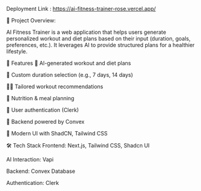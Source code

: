 Deployment Link : https://ai-fitness-trainer-rose.vercel.app/

📌 Project Overview:

AI Fitness Trainer is a web application that helps users generate personalized workout and diet plans based on their input (duration, goals, preferences, etc.). It leverages AI to provide structured plans for a healthier lifestyle.

🧠 Features
🤖 AI-generated workout and diet plans

📅 Custom duration selection (e.g., 7 days, 14 days)

🏋️‍♂️ Tailored workout recommendations

🥗 Nutrition & meal planning

🔐 User authentication (Clerk)

💾 Backend powered by Convex

🎨 Modern UI with ShadCN, Tailwind CSS

🛠️ Tech Stack
Frontend: Next.js, Tailwind CSS, Shadcn UI

AI Interaction: Vapi

Backend: Convex Database

Authentication: Clerk
